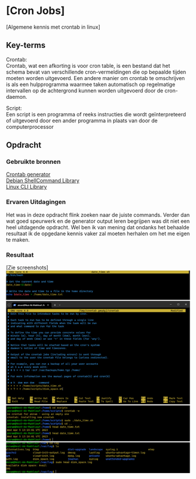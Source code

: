 # [Cron Jobs]

[Algemene kennis met crontab in linux]

## Key-terms

Crontab:  
Crontab, wat een afkorting is voor cron table, is een bestand dat het schema bevat van verschillende cron-vermeldingen die op bepaalde tijden moeten worden uitgevoerd. Een andere manier om crontab te omschrijven is als een hulpprogramma waarmee taken automatisch op regelmatige intervallen op de achtergrond kunnen worden uitgevoerd door de cron-daemon.


Script:  
Een script is een programma of reeks instructies die wordt geïnterpreteerd of uitgevoerd door een ander programma in plaats van door de computerprocessor
## Opdracht

### Gebruikte bronnen

[Crontab generator](https://crontab-generator.org/)  
[Debian ShellCommand Library ](https://wiki.debian.org/ShellCommands)  
[Linux CLI Library](https://ss64.com/bash/)

### Ervaren Uitdagingen

Het was in deze opdracht flink zoeken naar de juiste commands. Verder dan wat goed speurwerk en de generator output leren begrijpen was dit niet een heel uitdagende opdracht. Wel ben ik van mening dat ondanks het behaalde resultaat ik de opgedane kennis vaker zal moeten herhalen om het me eigen te maken. 

### Resultaat

[Zie screenshots]
![scrip1](/00_includes/Week-1-img/cronscriptd&t.png)
![Cronjob implementatie](/00_includes/Week-1-img/CronJobsWeeklyDiskSpace.png)
![Script 1 resultaat in terminal](/00_includes/Week-1-img/CronJobsMinutes.png)
![Disk_space resultaat](/00_includes/Week-1-img/CronJobsVarLog.png)
